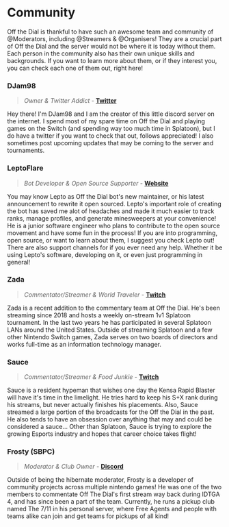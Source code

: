 # Community
Off the Dial is thankful to have such an awesome team and community of @Moderators, including @Streamers & @Organisers! They are a crucial part of Off the Dial and the server would not be where it is today without them. Each person in the community also has their own unique skills and backgrounds. If you want to learn more about them, or if they interest you, you can check each one of them out, right here!

### DJam98
> *Owner & Twitter Addict* - **[Twitter](https://twitter.com/djam987)**

Hey there! I'm DJam98 and I am the creator of this little discord server on the internet. I spend most of my spare time on Off the Dial and playing games on the Switch (and spending way too much time in Splatoon), but I do have a twitter if you want to check that out, follows appreciated! I also sometimes post upcoming updates that may be coming to the server and tournaments.

### LeptoFlare
> *Bot Developer & Open Source Supporter* - **[Website](https://lepto.tech)**

You may know Lepto as Off the Dial bot's new maintainer, or his latest announcement to rewrite it open sourced. Lepto's important role of creating the bot has saved me alot of headaches and made it much easier to track ranks, manage profiles, and generate minesweepers at your convenience! He is a junior software engineer who plans to contribute to the open source movement and have some fun in the process! If you are into programming, open source, or want to learn about them, I suggest you check Lepto out! There are also support channels for if you ever need any help. Whether it be using Lepto's software, developing on it, or even just programming in general!

### Zada
> *Commentator/Streamer & World Traveler* - **[Twitch](https://twitch.tv/zadafrex)**

Zada is a recent addition to the commentary team at Off the Dial. He's been streaming since 2018 and hosts a weekly on-stream 1v1 Splatoon tournament. In the last two years he has participated in several Splatoon LANs around the United States. Outside of streaming Splatoon and a few other Nintendo Switch games, Zada serves on two boards of directors and works full-time as an information technology manager.

### Sauce
> *Commentator/Streamer & Food Junkie* - **[Twitch](https://twitch.tv/saucesplatoon)**

Sauce is a resident hypeman that wishes one day the Kensa Rapid Blaster will have it's time in the limelight. He tries hard to keep his S+X rank during his streams, but never actually finishes his placements. Also, Sauce streamed a large portion of the broadcasts for the Off the Dial in the past. He also tends to have an obsession over anything that may and could be considered a sauce... Other than Splatoon, Sauce is trying to explore the growing Esports industry and hopes that career choice takes flight!

### Frosty (SBPC)
> *Moderator & Club Owner* - **[Discord](https://discord.gg/Y4kzHrt)**

Outside of being the hibernate moderator, Frosty is a developer of community projects across multiple nintendo games! He was one of the two members to commentate Off The Dial's first stream way back during IDTGA 4, and has since been a part of the team. Currently, he runs a pickup club named The 7/11 in his personal server, where Free Agents and people with teams alike can join and get teams for pickups of all kind!
